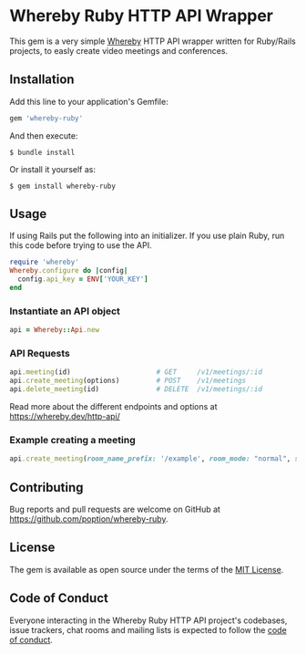 # Whereby Ruby HTTP API Wrapper

This gem is a very simple [Whereby](https://whereby.com) HTTP API wrapper written for Ruby/Rails projects, to easly create video meetings and conferences. 

## Installation

Add this line to your application's Gemfile:

```ruby
gem 'whereby-ruby'
```

And then execute:

    $ bundle install

Or install it yourself as:

    $ gem install whereby-ruby

## Usage

If using Rails put the following into an initializer. If you use plain Ruby, run this code before trying to use the API.

```ruby
require 'whereby'
Whereby.configure do |config|
  config.api_key = ENV['YOUR_KEY']
end
```

### Instantiate an API object

```ruby
api = Whereby::Api.new
```

### API Requests

```ruby
api.meeting(id)                     # GET     /v1/meetings/:id             
api.create_meeting(options)         # POST    /v1/meetings
api.delete_meeting(id)              # DELETE  /v1/meetings/:id
```
Read more about the different endpoints and options at https://whereby.dev/http-api/

### Example creating a meeting
```ruby
api.create_meeting(room_name_prefix: '/example', room_mode: "normal", start_date: "2020-08-01T00:00:00Z", end_date: "2020-08-01T15:00:00Z", fields: ["hostRoomUrl"])
```

## Contributing

Bug reports and pull requests are welcome on GitHub at https://github.com/poption/whereby-ruby.

## License

The gem is available as open source under the terms of the [MIT License](https://opensource.org/licenses/MIT).

## Code of Conduct

Everyone interacting in the Whereby Ruby HTTP API project's codebases, issue trackers, chat rooms and mailing lists is expected to follow the [code of conduct](https://github.com/[USERNAME]/whereby-ruby/blob/master/CODE_OF_CONDUCT.md).
